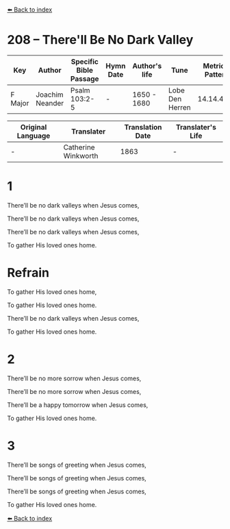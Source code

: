 [⬅️ Back to index](../README.md)

# 208 – There'll Be No Dark Valley

Key | Author   | Specific Bible Passage     |Hymn Date |Author's life |Tune |Metrical Pattern   |Composer/Source                                                                                        
-- | --------- | ---------------------------|----------|--------------|-----|-------------------|-------------   
F Major  | Joachim Neander      | Psalm 103:2-5 | -  | 1650 - 1680 | Lobe Den Herren | 14.14.4.7.8 | Chorale Book for England, 1863 

Original Language | Translater | Translation Date   | Translater's Life     
----------------- | --------- | --------------------|-------------   
\-  | Catherine Winkworth      | 1863 | -  | 1827 - 1878 



# 1

There’ll be no dark valleys when Jesus comes,

There’ll be no dark valleys when Jesus comes,

There’ll be no dark valleys when Jesus comes,

To gather His loved ones home.



# Refrain

To gather His loved ones home,

To gather His loved ones home.

There’ll be no dark valleys when Jesus comes,

To gather His loved ones home.



# 2

There’ll be no more sorrow when Jesus comes,

There’ll be no more sorrow when Jesus comes,

There’ll be a happy tomorrow when Jesus comes,

To gather His loved ones home.



# 3

There’ll be songs of greeting when Jesus comes,

There’ll be songs of greeting when Jesus comes,

There’ll be songs of greeting when Jesus comes,

To gather His loved ones home.

[⬅️ Back to index](../README.md)
